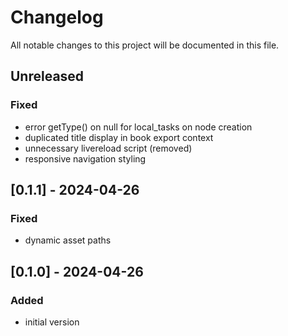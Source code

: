 # Changelog

All notable changes to this project will be documented in this file.

## Unreleased

### Fixed

- error getType() on null for local_tasks on node creation
- duplicated title display in book export context
- unnecessary livereload script (removed)
- responsive navigation styling

## [0.1.1] - 2024-04-26

### Fixed

- dynamic asset paths

## [0.1.0] - 2024-04-26

### Added

- initial version
